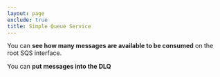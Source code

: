 ```yaml
---
layout: page
exclude: true
title: Simple Queue Service
---
```


You can **see how many messages are available to be consumed** on the root SQS interface.

You can **put messages into the DLQ**
<!--stackedit_data:
eyJoaXN0b3J5IjpbLTE1MjAzMTI0NTksOTczNDkwMjk1XX0=
-->